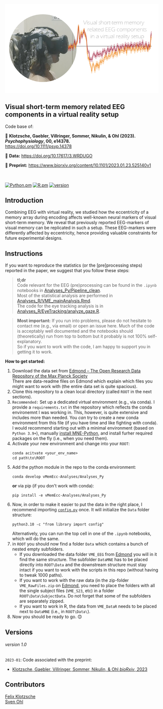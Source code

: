 

![VME](./VMECover_grey.png)

<h2>Visual short-term memory related EEG components in a virtual reality setup</h2>
Code base of:  

📜 **Klotzsche, Gaebler, Villringer, Sommer, Nikulin, & Ohl (2023). <i>Psychophysiology</i>, 00, e14378.**  
<a href="https://doi.org/10.1111/psyp.14378">https://doi.org/10.1111/psyp.14378</a><br>  

💽 **Data:** https://doi.org/10.17617/3.WRDUGO 

📑 **Preprint:** https://www.biorxiv.org/content/10.1101/2023.01.23.525140v1  

<br/><br/>
[![Python.pm](https://img.shields.io/badge/python->3.9-brightgreen.svg?maxAge=259200)](#)
[![R.pm](https://img.shields.io/badge/R->4.1-informational.svg?maxAge=259200)](#)
[![version](https://img.shields.io/badge/version-1.0-yellow.svg?maxAge=259200)](#)

<h2>Introduction</h2>

Combining EEG with virtual reality, we studied how the eccentricity of a memory array during encoding affects well-known neural markers of visual short-term memory. We reveal that previously reported EEG-markers of visual memory can be replicated in such a setup. These EEG-markers were differently affected by eccentricity, hence providing valuable constraints for future experimental designs.


<h2>Instructions</h2>

If you want to reproduce the statistics (or the [pre]processing steps) reported in the paper, we suggest that you follow these steps: 

> **tl;dr**  
Code relevant for the EEG (pre)processing can be found in the `.ipynb` notebooks in [Analyses_Py/Pipeline_clean](Analyses_Py/Pipeline_clean).  
Most of the statistical analysis are performed in [Analyses_R/VME_mainAnalysis.Rmd](Analyses_R/VME_mainAnalysis.Rmd).  
The code for the eye tracking analysis is in [Analyses_R/EyeTracking/analyze_gaze.R](Analyses_R/EyeTracking/analyze_gaze.R).  

> **Most important:** 
If you run into problems, please do not hesitate to contact me (e.g., via email) or open an issue here. Much of the code is acceptably well documented and the notebooks should (theoretically) run from top to bottom but it probably is not 100% self-explanatory.  
So if you want to work with the code, I am happy to support you in getting it to work.
  
**How to get started:**   
1. Download the data set from [Edmond – The Open Research Data Repository of the Max Planck Society](https://edmond.mpdl.mpg.de/dataset.xhtml?persistentId=doi:10.17617/3.WRDUGO)  
    There are data-readme files on Edmond which explain which files you might want to work with (the entire data set is quite spacious).
2. Clone this repository to a clean local directory (called `ROOT` in the next sections). 
3. `Recommended:` Set up a dedicated virtual environment (e.g., via conda). I provide a `requirements.txt` in the repository which reflects the conda environemnt I was working in. This, however, is quite extensive and includes more than needed. You _can_ try to create a new conda environment from this file (if you have time and like fighting with conda). I would recommend starting out with a minimal environment (based on `Python 3.9+`), manually [install MNE-Python](https://mne.tools/stable/install/manual_install.html#manual-install), and install furher required packages on the fly (i.e., when you need them).
4. Activate your new environment and change into your `ROOT`:
    ```
    conda acitvate <your_env_name>
    cd path\to\ROOT
    ```
4. Add the python module in the repo to the conda environment:  
    ```
    conda develop vMemEcc-Analyses/Analyses_Py
    ```
   **or** via pip (if you don't work with conda):
    ```
    pip install -e vMemEcc-Analyses/Analyses_Py
    ```
5. Now, in order to make it easier to put the data in the right place, I recommend importing [`config.py`](Analyses_Py/library/config.py) once. It will initialize the `Data` folder structure:
    ```
    python3.10 -c "from library import config"
    ```
    Alternatively, you can run the top cell in one of the `.ipynb` notebooks, which will do the same.
7. in `ROOT` you should now find a folder `Data` which contains a bunch of nested empty subfolders. 
    * If you downloaded the data folder `VME_EEG` from [Edmond](https://edmond.mpdl.mpg.de/dataset.xhtml?persistentId=doi:10.17617/3.WRDUGO) you will in it find the same structure. The subfolder `DataMNE` has to be placed directly into `ROOT\Data` and the downstream structure must stay intact if you want to work with the scripts in this repo (without having to tweak 1000 paths).  
    * If you want to work with the raw data (in the zip-folder `VME_RawFiles.zip` on [Edmond](https://edmond.mpdl.mpg.de/dataset.xhtml?persistentId=doi:10.17617/3.WRDUGO), you need to place the folders with all the single subject files (`VME_S23`, etc) in a folder `ROOT\Data\SubjectData`. Do not forget that some of the subfolders are separately zipped. 
    * If you want to work in R, the data from `VME_DataR` needs to be placed next to `DataMNE` (i.e., in `ROOT\Data\`). 
8. Now you should be ready to go. 😊



<h2>Versions</h2>

###### version 1.0
`2023-01`: Code associated with the preprint:
* <a href="https://www.biorxiv.org/content/10.1101/2023.01.23.525140v1"> Klotzsche, Gaebler, Villringer, Sommer, Nikulin, & Ohl <i>bioRxiv</i>, 2023</a>

<h2>Contributors</h2>
<a href="https://github.com/eioe">Felix Klotzsche</a><br>
<a href="https://svenohl.wordpress.com/">Sven Ohl</a>
